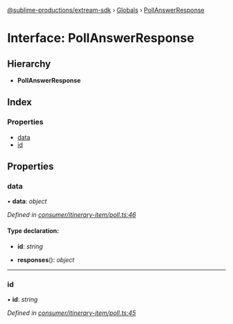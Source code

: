 [@sublime-productions/extream-sdk](../README.md) › [Globals](../globals.md) › [PollAnswerResponse](pollanswerresponse.md)

# Interface: PollAnswerResponse

## Hierarchy

* **PollAnswerResponse**

## Index

### Properties

* [data](pollanswerresponse.md#data)
* [id](pollanswerresponse.md#id)

## Properties

###  data

• **data**: *object*

*Defined in [consumer/itinerary-item/poll.ts:46](https://github.com/Extream-SaaS/ex-sdk/blob/991f539/src/consumer/itinerary-item/poll.ts#L46)*

#### Type declaration:

* **id**: *string*

* **responses**(): *object*

___

###  id

• **id**: *string*

*Defined in [consumer/itinerary-item/poll.ts:45](https://github.com/Extream-SaaS/ex-sdk/blob/991f539/src/consumer/itinerary-item/poll.ts#L45)*
